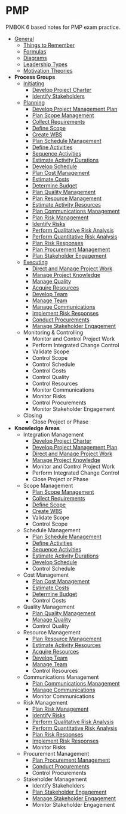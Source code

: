 # PMP

PMBOK 6 based notes for PMP exam practice. 

- [General](general)
  - [Things to Remember](general/things-to-remember.md)
  - [Formulas](general/formulas.md)
  - [Diagrams](general/diagrams.md)
  - [Leadership Types](general/leadership-types.md)
  - [Motivation Theories](general/motivation-theories.md)
- **Process Groups**
  - [Initiating](initiating)
    - [Develop Project Charter](initiating/develop-project-charter.md)
    - [Identify Stakeholders](initiating/identify-stakeholders.md)
  - [Planning](planning)
    - [Develop Project Management Plan](planning/develop-project-management-plan.md)
    - [Plan Scope Management](planning/plan-scope-management.md)
    - [Collect Requirements](planning/collect-requirements.md)
    - [Define Scope](planning/define-scope.md)
    - [Create WBS](planning/create-wbs.md)
    - [Plan Schedule Management](planning/plan-schedule-management.md)
    - [Define Activities](planning/define-activities.md)
    - [Sequence Activities](planning/sequence-activities.md)
    - [Estimate Activity Durations](planning/estimate-activity-durations.md)
    - [Develop Schedule](planning/develop-schedule.md)
    - [Plan Cost Management](planning/plan-cost-management.md)
    - [Estimate Costs](planning/estimate-costs.md)
    - [Determine Budget](planning/determine-budget.md)
    - [Plan Quality Management](planning/plan-quality-management.md)
    - [Plan Resource Management](planning/plan-resource-management.md)
    - [Estimate Activity Resources](planning/estimate-activity-resources.md)
    - [Plan Communications Management](planning/plan-communications-management.md)
    - [Plan Risk Management](planning/plan-risk-management.md)
    - [Identify Risks](planning/identify-risks.md)
    - [Perform Qualitative Risk Analysis](planning/perform-qualitative-risk-analysis.md)
    - [Perform Quantitative Risk Analysis](planning/perform-quantitative-risk-analysis.md)
    - [Plan Risk Responses](planning/plan-risk-responses.md)
    - [Plan Procurement Management](planning/plan-procurement-management.md)
    - [Plan Stakeholder Engagement](planning/plan-stakeholder-engagement.md)
  - [Executing](executing/.md)
    - [Direct and Manage Project Work](executing/direct-and-manage-project-work.md)
    - [Manage Project Knowledge](executing/manage-project-knowledge.md)
    - [Manage Quality](executing/manage-quality.md)
    - [Acquire Resources](executing/acquire-resources.md)
    - [Develop Team](executing/develop-team].md)
    - [Manage Team](executing/manage-team.md)
    - [Manage Communications](executing/manage-communications.md)
    - [Implement Risk Responses](executing/implement-risk-responses.md)
    - [Conduct Procurements](executing/conduct-procurements.md)
    - [Manage Stakeholder Engagement](executing/manage-stakeholder-engagement.md)
  - Monitoring & Controlling
    - Monitor and Control Project Work
    - Perform Integrated Change Control
    - Validate Scope
    - Control Scope
    - Control Schedule
    - Control Costs
    - Control Quality
    - Control Resources
    - Monitor Communications
    - Monitor Risks
    - Control Procurements
    - Monitor Stakeholder Engagement
  - Closing
    - Close Project or Phase
- **Knowledge Areas**
  - Integration Management
    - [Develop Project Charter](initiating/develop-project-charter.md)
    - [Develop Project Management Plan](planning/develop-project-management-plan.md)
    - [Direct and Manage Project Work](executing/direct-and-manage-project-work.md)
    - [Manage Project Knowledge](executing/manage-project-knowledge.md)
    - Monitor and Control Project Work
    - Perform Integrated Change Control
    - Close Project or Phase
  - Scope Management
    - [Plan Scope Management](planning/plan-scope-management.md)
    - [Collect Requirements](planning/collect-requirements.md)
    - [Define Scope](planning/define-scope.md)
    - [Create WBS](planning/create-wbs.md)
    - Validate Scope
    - Control Scope
  - Schedule Management
    - [Plan Schedule Management](planning/plan-schedule-management.md)
    - [Define Activities](planning/define-activities.md)
    - [Sequence Activities](planning/sequence-activities.md)
    - [Estimate Activity Durations](planning/estimate-activity-durations.md)
    - [Develop Schedule](planning/develop-schedule.md)
    - Control Schedule
  - Cost Management
    - [Plan Cost Management](planning/plan-cost-management.md)
    - [Estimate Costs](planning/estimate-costs.md)
    - [Determine Budget](planning/determine-budget.md)
    - Control Costs
  - Quality Management
    - [Plan Quality Management](planning/plan-quality-management.md)
    - [Manage Quality](executing/manage-quality.md)
    - Control Quality
  - Resource Management
    - [Plan Resource Management](planning/plan-resource-management.md)
    - [Estimate Activity Resources](planning/estimate-activity-resources.md)
    - [Acquire Resources](executing/acquire-resources.md)
    - [Develop Team](executing/develop-team].md)
    - [Manage Team](executing/manage-team.md)
    - Control Resources
  - Communications Management
    - [Plan Communications Management](planning/plan-communications-management.md)
    - [Manage Communications](executing/manage-communications.md)
    - Monitor Communications
  - Risk Management
    - [Plan Risk Management](planning/plan-risk-management.md)
    - [Identify Risks](planning/identify-risks)
    - [Perform Qualitative Risk Analysis](planning/perform-qualitative-risk-analysis.md)
    - [Perform Quantitative Risk Analysis](planning/perform-quantitative-risk-analysis.md)
    - [Plan Risk Responses](planning/plan-risk-responses.md)
    - [Implement Risk Responses](executing/implement-risk-responses.md)
    - Monitor Risks
  - Procurement Management
    - [Plan Procurement Management](planning/plan-procurement-management.md)
    - [Conduct Procurements](executing/conduct-procurements.md)
    - Control Procurements
  - Stakeholder Management
    - Identify Stakeholders
    - [Plan Stakeholder Engagement](planning/plan-stakeholder-engagement.md)
    - [Manage Stakeholder Engagement](executing/manage-stakeholder-engagement.md)
    - Monitor Stakeholder Engagement

